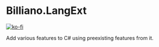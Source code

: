 # Billiano.LangExt

[![ko-fi](https://img.shields.io/badge/Support_me_on-Ko--fi-red)](https://ko-fi.com/G2G1SRUJG)

Add various features to C# using preexisting features from it.